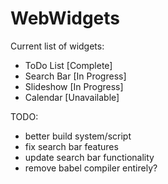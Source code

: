 # WebWidgets

Current list of widgets:
  - ToDo List [Complete]
  - Search Bar [In Progress]
  - Slideshow [In Progress]
  - Calendar [Unavailable]

TODO:
  - better build system/script
  - fix search bar features
  - update search bar functionality
  - remove babel compiler entirely?